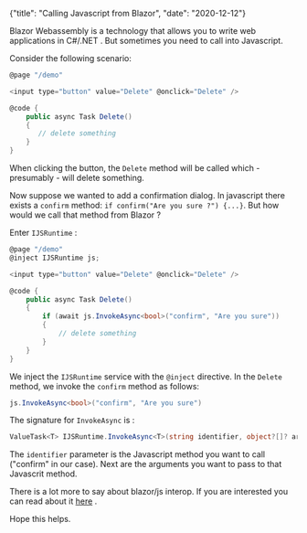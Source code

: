 {"title": "Calling Javascript from Blazor", "date": "2020-12-12"}

Blazor Webassembly is a technology that allows you to write web applications in C#/.NET . But sometimes you need to call into Javascript.

Consider the following scenario:


```cs
@page "/demo"

<input type="button" value="Delete" @onclick="Delete" />

@code {
    public async Task Delete()
    {
       // delete something
    }
}
```

When clicking the button, the `Delete` method will be called which - presumably - will delete something. 

Now suppose we wanted to add a confirmation dialog. In javascript there exists a `confirm` method: `if confirm("Are you sure ?") {...}`. But how would we call that method from Blazor ?

Enter `IJSRuntime` :


```cs
@page "/demo"
@inject IJSRuntime js;

<input type="button" value="Delete" @onclick="Delete" />

@code {
    public async Task Delete()
    {
        if (await js.InvokeAsync<bool>("confirm", "Are you sure"))
        {
            // delete something
        }
    }
}
```

We inject the `IJSRuntime` service with the `@inject` directive. In the `Delete` method, we invoke the `confirm` method as follows:

```cs
js.InvokeAsync<bool>("confirm", "Are you sure")
```

The signature for `InvokeAsync` is :

```cs
ValueTask<T> IJSRuntime.InvokeAsync<T>(string identifier, object?[]? args)
```

The `identifier` parameter is the Javascript method you want to call ("confirm" in our case). Next are the arguments you want to pass to that Javascrit method.

There is a lot more to say about blazor/js interop. If you are interested you can read about it [here](https://docs.microsoft.com/en-us/aspnet/core/blazor/call-javascript-from-dotnet?view=aspnetcore-5.0) .

Hope this helps.